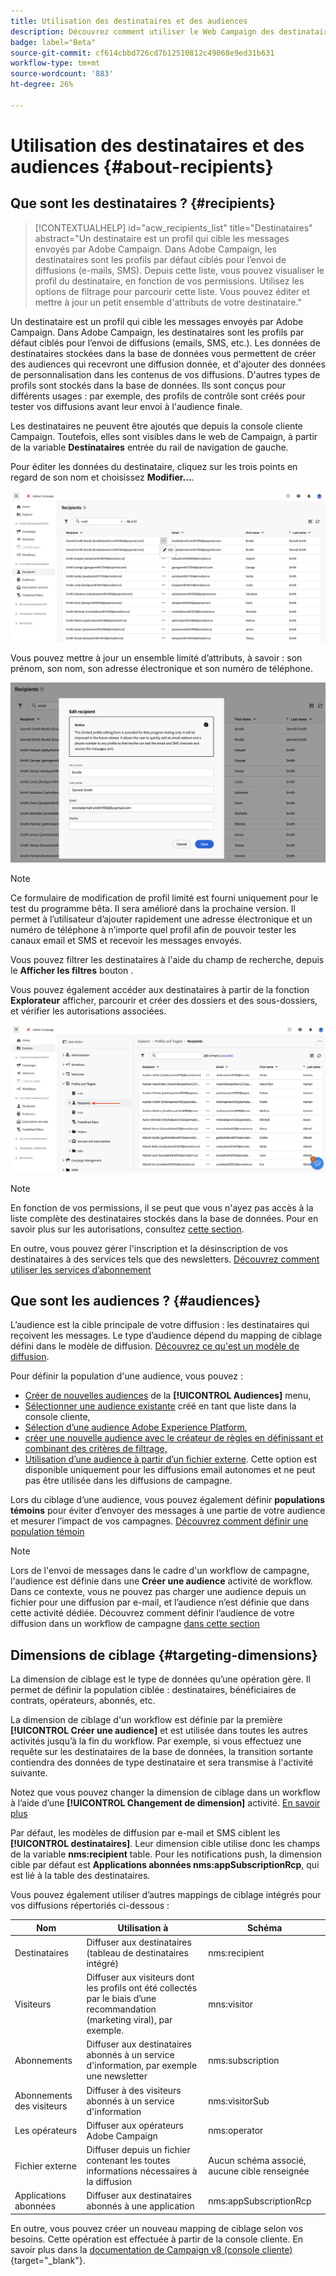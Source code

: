```yaml
---
title: Utilisation des destinataires et des audiences
description: Découvrez comment utiliser le Web Campaign des destinataires
badge: label="Beta"
source-git-commit: cf614cbbd726cd7b12510812c49068e9ed31b631
workflow-type: tm+mt
source-wordcount: '883'
ht-degree: 26%

---
```



# Utilisation des destinataires et des audiences {#about-recipients}

## Que sont les destinataires ? {#recipients}

>[!CONTEXTUALHELP]
>id="acw_recipients_list"
>title="Destinataires"
>abstract="Un destinataire est un profil qui cible les messages envoyés par Adobe Campaign. Dans Adobe Campaign, les destinataires sont les profils par défaut ciblés pour l’envoi de diffusions (e-mails, SMS). Depuis cette liste, vous pouvez visualiser le profil du destinataire, en fonction de vos permissions. Utilisez les options de filtrage pour parcourir cette liste. Vous pouvez éditer et mettre à jour un petit ensemble d&#39;attributs de votre destinataire."

Un destinataire est un profil qui cible les messages envoyés par Adobe Campaign. Dans Adobe Campaign, les destinataires sont les profils par défaut ciblés pour l’envoi de diffusions (emails, SMS, etc.). Les données de destinataires stockées dans la base de données vous permettent de créer des audiences qui recevront une diffusion donnée, et d&#39;ajouter des données de personnalisation dans les contenus de vos diffusions. D&#39;autres types de profils sont stockés dans la base de données. Ils sont conçus pour différents usages : par exemple, des profils de contrôle sont créés pour tester vos diffusions avant leur envoi à l&#39;audience finale.

Les destinataires ne peuvent être ajoutés que depuis la console cliente Campaign. Toutefois, elles sont visibles dans le web de Campaign, à partir de la variable **Destinataires** entrée du rail de navigation de gauche.

Pour éditer les données du destinataire, cliquez sur les trois points en regard de son nom et choisissez **Modifier...**.

![Modification d’un profil de destinataire](assets/recipient-edit.png)

Vous pouvez mettre à jour un ensemble limité d’attributs, à savoir : son prénom, son nom, son adresse électronique et son numéro de téléphone.

![Mettre à jour un profil de destinataire](assets/recipient-update.png)

>[!NOTE]
>
>Ce formulaire de modification de profil limité est fourni uniquement pour le test du programme bêta. Il sera amélioré dans la prochaine version. Il permet à l’utilisateur d’ajouter rapidement une adresse électronique et un numéro de téléphone à n’importe quel profil afin de pouvoir tester les canaux email et SMS et recevoir les messages envoyés.

Vous pouvez filtrer les destinataires à l&#39;aide du champ de recherche, depuis le **Afficher les filtres** bouton .

Vous pouvez également accéder aux destinataires à partir de la fonction **Explorateur** afficher, parcourir et créer des dossiers et des sous-dossiers, et vérifier les autorisations associées.

![Liste des destinataires à partir de la vue Explorateur](assets/recipients-from-explorer.png)

>[!NOTE]
>
>En fonction de vos permissions, il se peut que vous n&#39;ayez pas accès à la liste complète des destinataires stockés dans la base de données. Pour en savoir plus sur les autorisations, consultez [cette section](../get-started/permissions.md).

En outre, vous pouvez gérer l&#39;inscription et la désinscription de vos destinataires à des services tels que des newsletters. [Découvrez comment utiliser les services d’abonnement](manage-services.md)

## Que sont les audiences ? {#audiences}

L’audience est la cible principale de votre diffusion : les destinataires qui reçoivent les messages. Le type d’audience dépend du mapping de ciblage défini dans le modèle de diffusion. [Découvrez ce qu&#39;est un modèle de diffusion](../msg/delivery-template.md).

Pour définir la population d&#39;une audience, vous pouvez :

* [Créer de nouvelles audiences](create-audience.md) de la **[!UICONTROL Audiences]** menu,
* [Sélectionner une audience existante](add-audience.md) créé en tant que liste dans la console cliente,
* [Sélection d’une audience Adobe Experience Platform](aep-audience.md),
* [créer une nouvelle audience avec le créateur de règles en définissant et combinant des critères de filtrage,](segment-builder.md)
* [Utilisation d’une audience à partir d’un fichier externe](file-audience.md). Cette option est disponible uniquement pour les diffusions email autonomes et ne peut pas être utilisée dans les diffusions de campagne.

Lors du ciblage d’une audience, vous pouvez également définir **populations témoins** pour éviter d’envoyer des messages à une partie de votre audience et mesurer l’impact de vos campagnes. [Découvrez comment définir une population témoin](control-group.md)

>[!NOTE]
>
>Lors de l&#39;envoi de messages dans le cadre d&#39;un workflow de campagne, l&#39;audience est définie dans une **Créer une audience** activité de workflow. Dans ce contexte, vous ne pouvez pas charger une audience depuis un fichier pour une diffusion par e-mail, et l’audience n’est définie que dans cette activité dédiée. Découvrez comment définir l’audience de votre diffusion dans un workflow de campagne [dans cette section](../workflows/activities/build-audience.md)

## Dimensions de ciblage {#targeting-dimensions}

La dimension de ciblage est le type de données qu’une opération gère. Il permet de définir la population ciblée : destinataires, bénéficiaires de contrats, opérateurs, abonnés, etc.

La dimension de ciblage d&#39;un workflow est définie par la première **[!UICONTROL Créer une audience]** et est utilisée dans toutes les autres activités jusqu’à la fin du workflow. Par exemple, si vous effectuez une requête sur les destinataires de la base de données, la transition sortante contiendra des données de type destinataire et sera transmise à l&#39;activité suivante.

Notez que vous pouvez changer la dimension de ciblage dans un workflow à l’aide d’une **[!UICONTROL Changement de dimension]** activité. [En savoir plus](../workflows/activities/change-dimension.md)

Par défaut, les modèles de diffusion par e-mail et SMS ciblent les **[!UICONTROL destinataires]**. Leur dimension cible utilise donc les champs de la variable **nms:recipient** table. Pour les notifications push, la dimension cible par défaut est **Applications abonnées nms:appSubscriptionRcp**, qui est lié à la table des destinataires.

Vous pouvez également utiliser d’autres mappings de ciblage intégrés pour vos diffusions répertoriés ci-dessous :

| Nom | Utilisation à | Schéma |
|---|---|---|
| Destinataires | Diffuser aux destinataires (tableau de destinataires intégré) | nms:recipient |
| Visiteurs | Diffuser aux visiteurs dont les profils ont été collectés par le biais d’une recommandation (marketing viral), par exemple. | mns:visitor |
| Abonnements  | Diffuser aux destinataires abonnés à un service d&#39;information, par exemple une newsletter | nms:subscription |
| Abonnements des visiteurs | Diffuser à des visiteurs abonnés à un service d&#39;information | nms:visitorSub |
| Les opérateurs | Diffuser aux opérateurs Adobe Campaign | nms:operator |
| Fichier externe | Diffuser depuis un fichier contenant les toutes informations nécessaires à la diffusion | Aucun schéma associé, aucune cible renseignée |
| Applications abonnées | Diffuser aux destinataires abonnés à une application | nms:appSubscriptionRcp |

En outre, vous pouvez créer un nouveau mapping de ciblage selon vos besoins. Cette opération est effectuée à partir de la console cliente. En savoir plus dans la [documentation de Campaign v8 (console cliente)](https://experienceleague.adobe.com/docs/campaign/campaign-v8/audience/add-profiles/target-mappings.html#new-mapping){target="_blank"}.
